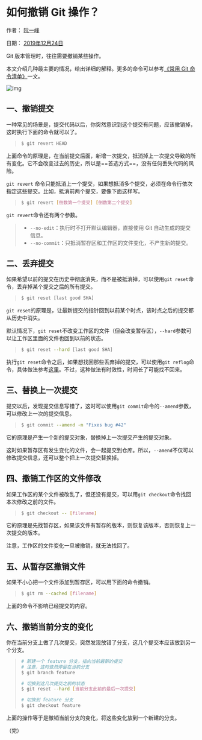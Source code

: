 # 如何撤销 Git 操作？

作者： [阮一峰](http://www.ruanyifeng.com/)

日期： [2019年12月24日](http://www.ruanyifeng.com/blog/2019/12/)

Git 版本管理时，往往需要撤销某些操作。

本文介绍几种最主要的情况，给出详细的解释。更多的命令可以参考[《常用 Git 命令清单》](https://www.ruanyifeng.com/blog/2015/12/git-cheat-sheet.html)一文。

![img](https://www.wangbase.com/blogimg/asset/201912/bg2019122401.jpg)

## 一、撤销提交

一种常见的场景是，提交代码以后，你突然意识到这个提交有问题，应该撤销掉，这时执行下面的命令就可以了。

> ```bash
> $ git revert HEAD
> ```

上面命令的原理是，在当前提交后面，新增一次提交，抵消掉上一次提交导致的所有变化。它不会改变过去的历史，所以是==首选方式==，没有任何丢失代码的风险。

`git revert` 命令只能抵消上一个提交，如果想抵消多个提交，必须在命令行依次指定这些提交。比如，抵消前两个提交，要像下面这样写。

> ```bash
> $ git revert [倒数第一个提交] [倒数第二个提交]
> ```

`git revert`命令还有两个参数。

> - `--no-edit`：执行时不打开默认编辑器，直接使用 Git 自动生成的提交信息。
> - `--no-commit`：只抵消暂存区和工作区的文件变化，不产生新的提交。

## 二、丢弃提交

如果希望以前的提交在历史中彻底消失，而不是被抵消掉，可以使用`git reset`命令，丢弃掉某个提交之后的所有提交。

> ```bash
> $ git reset [last good SHA]
> ```

`git reset`的原理是，让最新提交的指针回到以前某个时点，该时点之后的提交都从历史中消失。

默认情况下，`git reset`不改变工作区的文件（但会改变暂存区），`--hard`参数可以让工作区里面的文件也回到以前的状态。

> ```bash
> $ git reset --hard [last good SHA]
> ```

执行`git reset`命令之后，如果想找回那些丢弃掉的提交，可以使用`git reflog`命令，具体做法参考[这里](https://github.blog/2015-06-08-how-to-undo-almost-anything-with-git/#redo-after-undo-local)。不过，这种做法有时效性，时间长了可能找不回来。

## 三、替换上一次提交

提交以后，发现提交信息写错了，这时可以使用`git commit`命令的`--amend`参数，可以修改上一次的提交信息。

> ```bash
> $ git commit --amend -m "Fixes bug #42"
> ```

它的原理是产生一个新的提交对象，替换掉上一次提交产生的提交对象。

这时如果暂存区有发生变化的文件，会一起提交到仓库。所以，`--amend`不仅可以修改提交信息，还可以整个把上一次提交替换掉。

## 四、撤销工作区的文件修改

如果工作区的某个文件被改乱了，但还没有提交，可以用`git checkout`命令找回本次修改之前的文件。

> ```bash
> $ git checkout -- [filename]
> ```

它的原理是先找暂存区，如果该文件有暂存的版本，则恢复该版本，否则恢复上一次提交的版本。

注意，工作区的文件变化一旦被撤销，就无法找回了。

## 五、从暂存区撤销文件

如果不小心把一个文件添加到暂存区，可以用下面的命令撤销。

> ```bash
> $ git rm --cached [filename]
> ```

上面的命令不影响已经提交的内容。

## 六、撤销当前分支的变化

你在当前分支上做了几次提交，突然发现放错了分支，这几个提交本应该放到另一个分支。

> ```bash
> # 新建一个 feature 分支，指向当前最新的提交
> # 注意，这时依然停留在当前分支
> $ git branch feature
> 
> # 切换到这几次提交之前的状态
> $ git reset --hard [当前分支此前的最后一次提交]
> 
> # 切换到 feature 分支
> $ git checkout feature
> ```

上面的操作等于是撤销当前分支的变化，将这些变化放到一个新建的分支。

（完）